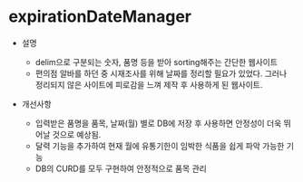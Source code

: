 # expirationDateManager
+ 설명
  + delim으로 구분되는 숫자, 품명 등을 받아 sorting해주는 간단한 웹사이트
  + 편의점 알바를 하던 중 시재조사를 위해 날짜를 정리할 필요가 있었다. 그러나 정리되지 않은 사이트에 피로감을 느껴 제작 후 사용하게 된 웹사이트.
 
+ 개선사항
  + 입력받은 품명을 품목, 날짜(월) 별로 DB에 저장 후 사용하면 안정성이 더욱 뛰어날 것으로 예상됨.
  + 달력 기능을 추가하여 현재 월에 유통기한이 임박한 식품을 쉽게 파악 가능한 기능
  + DB의 CURD를 모두 구현하여 안정적으로 품목 관리
  
